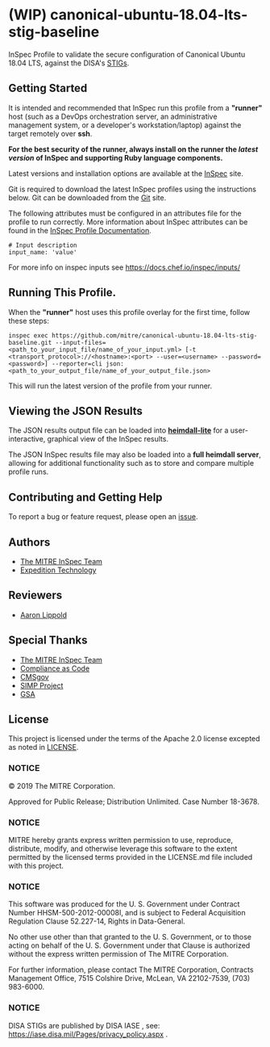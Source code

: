 # (WIP) canonical-ubuntu-18.04-lts-stig-baseline 

InSpec Profile to validate the secure configuration of Canonical Ubuntu 18.04 LTS, against the DISA's [STIGs](https://public.cyber.mil/stigs/).

## Getting Started  
It is intended and recommended that InSpec run this profile from a __"runner"__ host (such as a DevOps orchestration server, an administrative management system, or a developer's workstation/laptop) against the target remotely over __ssh__.

__For the best security of the runner, always install on the runner the _latest version_ of InSpec and supporting Ruby language components.__ 

Latest versions and installation options are available at the [InSpec](http://inspec.io/) site.

Git is required to download the latest InSpec profiles using the instructions below. Git can be downloaded from the [Git](https://git-scm.com/book/en/v2/Getting-Started-Installing-Git) site. 

The following attributes must be configured in an attributes file for the profile to run correctly. More information about InSpec attributes can be found in the [InSpec Profile Documentation](https://www.inspec.io/docs/reference/profiles/).

```
# Input description
input_name: 'value'
```
For more info on inspec inputs see <https://docs.chef.io/inspec/inputs/>

## Running This Profile. 

When the __"runner"__ host uses this profile overlay for the first time, follow these steps: 

```
inspec exec https://github.com/mitre/canonical-ubuntu-18.04-lts-stig-baseline.git --input-files=<path_to_your_input_file/name_of_your_input.yml> [-t <transport_protocol>://<hostname>:<port> --user=<username> --password=<password>] --reporter=cli json:<path_to_your_output_file/name_of_your_output_file.json>
```
This will run the latest version of the profile from your runner.

## Viewing the JSON Results

The JSON results output file can be loaded into __[heimdall-lite](https://mitre.github.io/heimdall-lite/)__ for a user-interactive, graphical view of the InSpec results. 

The JSON InSpec results file may also be loaded into a __full heimdall server__, allowing for additional functionality such as to store and compare multiple profile runs.

## Contributing and Getting Help
To report a bug or feature request, please open an [issue](https://github.com/mitre/canonical-ubuntu-18.04-lts-stig-baseline/issues/new).

## Authors
- [The MITRE InSpec Team](https://github.com/mitre/inspec)
- [Expedition Technology](https://www.exptechinc.com)

## Reviewers
- [Aaron Lippold](https://github.com/aaronlippold)

## Special Thanks
- [The MITRE InSpec Team](https://github.com/mitre/inspec)
- [Compliance as Code](https://github.com/ComplianceAsCode)
- [CMSgov](https://github.com/CMSgov)
- [SIMP Project](https://github.com/simp)
- [GSA](https://github.com/GSA)

## License 

This project is licensed under the terms of the Apache 2.0 license excepted as noted in [LICENSE](https://github.com/mitre/canonical-ubuntu-18.04-lts-stig-baseline/blob/master/LICENSE). 

### NOTICE

© 2019 The MITRE Corporation.  

Approved for Public Release; Distribution Unlimited. Case Number 18-3678.  

### NOTICE
MITRE hereby grants express written permission to use, reproduce, distribute, modify, and otherwise leverage this software to the extent permitted by the licensed terms provided in the LICENSE.md file included with this project.

### NOTICE  

This software was produced for the U. S. Government under Contract Number HHSM-500-2012-00008I, and is subject to Federal Acquisition Regulation Clause 52.227-14, Rights in Data-General.  

No other use other than that granted to the U. S. Government, or to those acting on behalf of the U. S. Government under that Clause is authorized without the express written permission of The MITRE Corporation. 

For further information, please contact The MITRE Corporation, Contracts Management Office, 7515 Colshire Drive, McLean, VA  22102-7539, (703) 983-6000.  

### NOTICE

DISA STIGs are published by DISA IASE , see: 
https://iase.disa.mil/Pages/privacy_policy.aspx .
